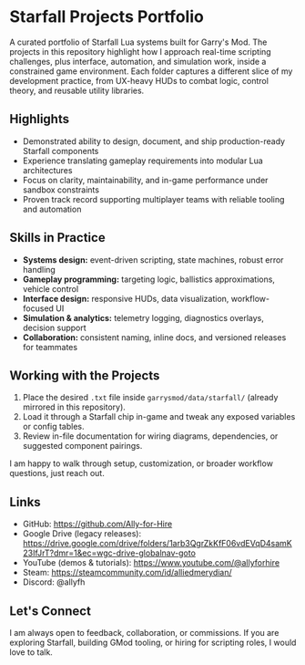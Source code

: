 # Starfall Projects Portfolio

A curated portfolio of Starfall Lua systems built for Garry's Mod. The projects in this repository highlight how I approach real-time scripting challenges, plus interface, automation, and simulation work, inside a constrained game environment. Each folder captures a different slice of my development practice, from UX-heavy HUDs to combat logic, control theory, and reusable utility libraries.

## Highlights
- Demonstrated ability to design, document, and ship production-ready Starfall components
- Experience translating gameplay requirements into modular Lua architectures
- Focus on clarity, maintainability, and in-game performance under sandbox constraints
- Proven track record supporting multiplayer teams with reliable tooling and automation

## Skills in Practice
- **Systems design:** event-driven scripting, state machines, robust error handling
- **Gameplay programming:** targeting logic, ballistics approximations, vehicle control
- **Interface design:** responsive HUDs, data visualization, workflow-focused UI
- **Simulation & analytics:** telemetry logging, diagnostics overlays, decision support
- **Collaboration:** consistent naming, inline docs, and versioned releases for teammates

## Working with the Projects
1. Place the desired `.txt` file inside `garrysmod/data/starfall/` (already mirrored in this repository).
2. Load it through a Starfall chip in-game and tweak any exposed variables or config tables.
3. Review in-file documentation for wiring diagrams, dependencies, or suggested component pairings.

I am happy to walk through setup, customization, or broader workflow questions, just reach out.

## Links
- GitHub: https://github.com/Ally-for-Hire
- Google Drive (legacy releases): https://drive.google.com/drive/folders/1arb3QgrZkKfF06vdEVqD4samK23IfJrT?dmr=1&ec=wgc-drive-globalnav-goto
- YouTube (demos & tutorials): https://www.youtube.com/@allyforhire
- Steam: https://steamcommunity.com/id/alliedmerydian/
- Discord: @allyfh

## Let's Connect
I am always open to feedback, collaboration, or commissions. If you are exploring Starfall, building GMod tooling, or hiring for scripting roles, I would love to talk.
